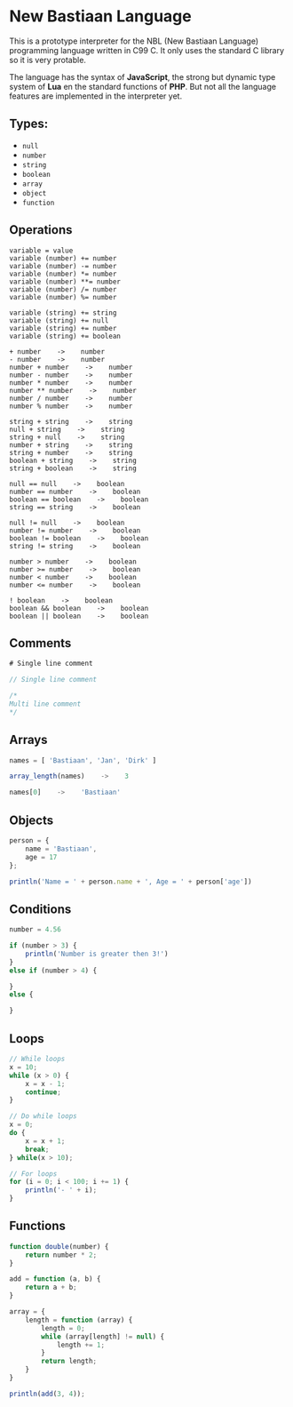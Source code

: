 # New Bastiaan Language
This is a prototype interpreter for the NBL (New Bastiaan Language) programming language written in C99 C. It only uses the standard C library so it is very protable.

The language has the syntax of **JavaScript**, the strong but dynamic type system of **Lua** en the standard functions of **PHP**. But not all the language features are implemented in the interpreter yet.

## Types:
- `null`
- `number`
- `string`
- `boolean`
- `array`
- `object`
- `function`

## Operations
```
variable = value
variable (number) += number
variable (number) -= number
variable (number) *= number
variable (number) **= number
variable (number) /= number
variable (number) %= number

variable (string) += string
variable (string) += null
variable (string) += number
variable (string) += boolean

+ number    ->    number
- number    ->    number
number + number    ->    number
number - number    ->    number
number * number    ->    number
number ** number    ->    number
number / number    ->    number
number % number    ->    number

string + string    ->    string
null + string    ->    string
string + null    ->    string
number + string    ->    string
string + number    ->    string
boolean + string    ->    string
string + boolean    ->    string

null == null    ->    boolean
number == number    ->    boolean
boolean == boolean    ->    boolean
string == string    ->    boolean

null != null    ->    boolean
number != number    ->    boolean
boolean != boolean    ->    boolean
string != string    ->    boolean

number > number    ->    boolean
number >= number    ->    boolean
number < number    ->    boolean
number <= number    ->    boolean

! boolean    ->    boolean
boolean && boolean    ->    boolean
boolean || boolean    ->    boolean
```

## Comments
```js
# Single line comment

// Single line comment

/*
Multi line comment
*/
```

## Arrays
```js
names = [ 'Bastiaan', 'Jan', 'Dirk' ]

array_length(names)    ->    3

names[0]    ->    'Bastiaan'
```

## Objects
```js
person = {
    name = 'Bastiaan',
    age = 17
};

println('Name = ' + person.name + ', Age = ' + person['age'])
```

## Conditions
```js
number = 4.56

if (number > 3) {
    println('Number is greater then 3!')
}
else if (number > 4) {

}
else {

}
```

## Loops
```js
// While loops
x = 10;
while (x > 0) {
    x = x - 1;
    continue;
}

// Do while loops
x = 0;
do {
    x = x + 1;
    break;
} while(x > 10);

// For loops
for (i = 0; i < 100; i += 1) {
    println('- ' + i);
}
```

## Functions
```js
function double(number) {
    return number * 2;
}

add = function (a, b) {
    return a + b;
}

array = {
    length = function (array) {
        length = 0;
        while (array[length] != null) {
            length += 1;
        }
        return length;
    }
}

println(add(3, 4));
```
